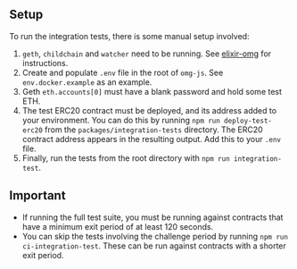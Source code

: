 ## Setup

To run the integration tests, there is some manual setup involved:

1. `geth`, `childchain` and `watcher` need to be running. See [elixir-omg](https://github.com/omisego/elixir-omg) for instructions.
2. Create and populate `.env` file in the root of `omg-js`. See `env.docker.example` as an example.
3. Geth `eth.accounts[0]` must have a blank password and hold some test ETH.
4. The test ERC20 contract must be deployed, and its address added to your environment. You can do this by running `npm run deploy-test-erc20` from the `packages/integration-tests` directory. The ERC20 contract address appears in the resulting output. Add this to your `.env` file.
5. Finally, run the tests from the root directory with `npm run integration-test`.

## Important

- If running the full test suite, you must be running against contracts that have a minimum exit period of at least 120 seconds.
- You can skip the tests involving the challenge period by running `npm run ci-integration-test`. These can be run against contracts with a shorter exit period.